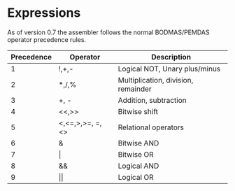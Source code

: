 # Expressions
As of version 0.7 the assembler follows the normal BODMAS/PEMDAS operator precedence rules.

|Precedence|Operator          |Description                         |
|----------|------------------|------------------------------------|
|     1    | !,+,-            | Logical NOT, Unary plus/minus      |
|     2    | *,/,%            | Multiplication, division, remainder|
|     3    | +, -             | Addition, subtraction              |
|     4    | <<,>>            | Bitwise shift                      |
|     5    | <,<=,>,>=, =, <> | Relational operators               |
|     6    | &                | Bitwise AND                        |
|     7    | \|               | Bitwise OR                         |
|     8    | &&               | Logical AND                        |
|     9    | \|\|             | Logical OR                         |
